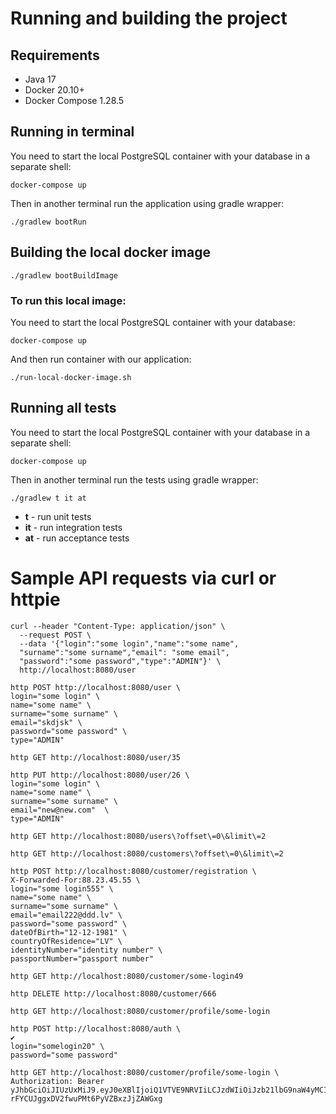 # Running and building the project

## Requirements

- Java 17
- Docker 20.10+
- Docker Compose 1.28.5

## Running in terminal

You need to start the local PostgreSQL container with your database in a separate shell:

```shell
docker-compose up 
```

Then in another terminal run the application using gradle wrapper:

```shell
./gradlew bootRun
```

## Building the local docker image

```shell
./gradlew bootBuildImage
```

### To run this local image:

You need to start the local PostgreSQL container with your database:

```shell
docker-compose up 
```

And then run container with our application:

```shell
./run-local-docker-image.sh
```

## Running all tests

You need to start the local PostgreSQL container with your database in a separate shell:

```shell
docker-compose up 
```

Then in another terminal run the tests using gradle wrapper:

```shell
./gradlew t it at
```

- **t** - run unit tests
- **it** - run integration tests
- **at** - run acceptance tests

# Sample API requests via curl or httpie

```shell
curl --header "Content-Type: application/json" \
  --request POST \
  --data '{"login":"some login","name":"some name",
  "surname":"some surname","email": "some email",
  "password":"some password","type":"ADMIN"}' \
  http://localhost:8080/user
```

```shell
http POST http://localhost:8080/user \
login="some login" \
name="some name" \
surname="some surname" \
email="skdjsk" \
password="some password" \
type="ADMIN"
```
```shell
http GET http://localhost:8080/user/35
```

```shell
http PUT http://localhost:8080/user/26 \
login="some login" \
name="some name" \
surname="some surname" \
email="new@new.com"  \
type="ADMIN"
```

```shell
http GET http://localhost:8080/users\?offset\=0\&limit\=2
```

```shell
http GET http://localhost:8080/customers\?offset\=0\&limit\=2
```

```shell
http POST http://localhost:8080/customer/registration \
X-Forwarded-For:88.23.45.55 \
login="some login555" \
name="some name" \
surname="some surname" \
email="email222@ddd.lv" \
password="some password" \
dateOfBirth="12-12-1981" \
countryOfResidence="LV" \
identityNumber="identity number" \
passportNumber="passport number"
```

```shell
http GET http://localhost:8080/customer/some-login49
```

```shell
http DELETE http://localhost:8080/customer/666
```

```shell
http GET http://localhost:8080/customer/profile/some-login
```

```shell
http POST http://localhost:8080/auth \                                                             ✔ 
login="somelogin20" \
password="some password"
```

```shell
http GET http://localhost:8080/customer/profile/some-login \
Authorization: Bearer yJhbGciOiJIUzUxMiJ9.eyJ0eXBlIjoiQ1VTVE9NRVIiLCJzdWIiOiJzb21lbG9naW4yMCIsImlhdCI6MTY3MDk2NTg0NSwiZXhwIjoxNjcwOTY2NDQ1fQ.Szsoxe1M_WwnZyfV9kDOOeTYGvouNGJYWOt4APa5P7Rl0azSyqP-rFYCUJggxDV2fwuPMt6PyVZBxzJjZAWGxg
```